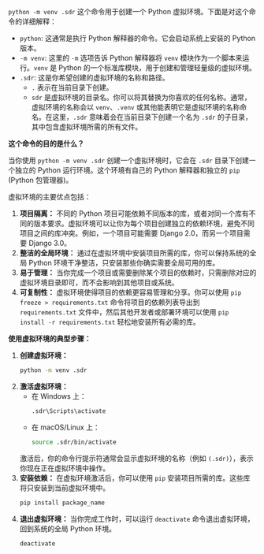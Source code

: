 `python -m venv .sdr` 这个命令用于创建一个 Python 虚拟环境。下面是对这个命令的详细解释：

*   `python`: 这通常是执行 Python 解释器的命令。它会启动系统上安装的 Python 版本。
*   `-m venv`: 这里的 `-m` 选项告诉 Python 解释器将 `venv` 模块作为一个脚本来运行。`venv` 是 Python 的一个标准库模块，用于创建和管理轻量级的虚拟环境。
*   `.sdr`: 这是你希望创建的虚拟环境的名称和路径。
    *   `.` 表示在当前目录下创建。
    *   `sdr` 是虚拟环境的目录名。你可以将其替换为你喜欢的任何名称。通常，虚拟环境的名称会以 `venv`、`.venv` 或其他能表明它是虚拟环境的名称命名。在这里，`.sdr` 意味着会在当前目录下创建一个名为 `.sdr` 的子目录，其中包含虚拟环境所需的所有文件。

**这个命令的目的是什么？**

当你使用 `python -m venv .sdr` 创建一个虚拟环境时，它会在 `.sdr` 目录下创建一个独立的 Python 运行环境。这个环境有自己的 Python 解释器和独立的 `pip` (Python 包管理器)。

虚拟环境的主要优点包括：

1.  **项目隔离：** 不同的 Python 项目可能依赖不同版本的库，或者对同一个库有不同的版本要求。虚拟环境可以让你为每个项目创建独立的依赖环境，避免不同项目之间的库冲突。例如，一个项目可能需要 Django 2.0，而另一个项目需要 Django 3.0。
2.  **整洁的全局环境：** 通过在虚拟环境中安装项目所需的库，你可以保持系统的全局 Python 环境干净整洁，只安装那些你确实需要全局可用的库。
3.  **易于管理：** 当你完成一个项目或需要删除某个项目的依赖时，只需删除对应的虚拟环境目录即可，而不会影响到其他项目或系统。
4.  **可复制性：** 虚拟环境使得项目的依赖更容易管理和分享。你可以使用 `pip freeze > requirements.txt` 命令将项目的依赖列表导出到 `requirements.txt` 文件中，然后其他开发者或部署环境可以使用 `pip install -r requirements.txt` 轻松地安装所有必需的库。

**使用虚拟环境的典型步骤：**

1.  **创建虚拟环境：**
    ```bash
    python -m venv .sdr
    ```
2.  **激活虚拟环境：**
    *   在 Windows 上：
        ```bash
        .sdr\Scripts\activate
        ```
    *   在 macOS/Linux 上：
        ```bash
        source .sdr/bin/activate
        ```
    激活后，你的命令行提示符通常会显示虚拟环境的名称（例如 `(.sdr)`），表示你现在正在虚拟环境中操作。
3.  **安装依赖：**
    在虚拟环境激活后，你可以使用 `pip` 安装项目所需的库。这些库将只安装到当前虚拟环境中。
    ```bash
    pip install package_name
    ```
4.  **退出虚拟环境：**
    当你完成工作时，可以运行 `deactivate` 命令退出虚拟环境，回到系统的全局 Python 环境。
    ```bash
    deactivate
    ```